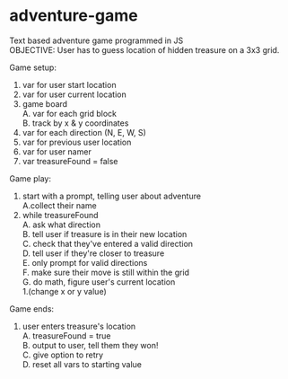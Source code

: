 # adventure-game
Text based adventure game programmed in JS<br>
OBJECTIVE: User has to guess location of hidden treasure on a 3x3 grid. <br>

Game setup:<br>
1. var for user start location <br>
2. var for user current location <br>
3. game board <br>
  A. var for each grid block<br>
  B. track by x & y coordinates<br>
4. var for each direction (N, E, W, S)<br>
5. var for previous user location<br>
6. var for user namer<br>
7. var treasureFound = false<br>
  
Game play:<br>
1. start with a prompt, telling user about adventure<br>
  A.collect their name<br>
2. while treasureFound<br>
  A. ask what direction<br>
  B. tell user if treasure is in their new location<br>
  C. check that they've entered a valid direction<br>
  D. tell user if they're closer to treasure<br>
  E. only prompt for valid directions<br>
  F. make sure their move is still within the grid<br>
  G. do math, figure user's current location <br>
      1.(change x or y value)<br>

Game ends:<br>
1. user enters treasure's location<br>
  A. treasureFound = true<br>
  B. output to user, tell them they won!<br>
  C. give option to retry<br>
  D. reset all vars to starting value<br>
